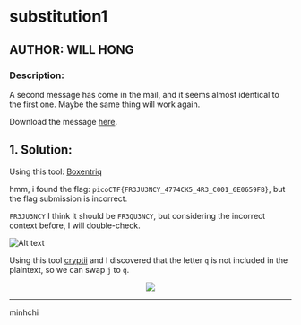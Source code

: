 # substitution1
## AUTHOR: WILL HONG

### Description:
A second message has come in the mail, and it seems almost identical to the first one. Maybe the same thing will work again.

Download the message [here](https://artifacts.picoctf.net/c/183/message.txt).

## 1. Solution:

Using this tool: [Boxentriq](https://www.boxentriq.com/code-breaking/rail-fence-cipher)

hmm, i found the flag: ```picoCTF{FR3JU3NCY_4774CK5_4R3_C001_6E0659FB}```, but the flag submission is incorrect.

```FR3JU3NCY```  I think it should be ```FR3QU3NCY```, but considering the incorrect context before, I will double-check.

![Alt text](../images/substitution1.PNG)

Using this tool [cryptii](https://cryptii.com/pipes/alphabetical-substitution) and I discovered that the letter ```q``` is not included in the plaintext, so we can swap ```j``` to ```q```.

<p align="center">
  <img src="https://media.giphy.com/media/3o6nV13AMj5tac9MlO/giphy.gif" />
</p>

---

minhchi
